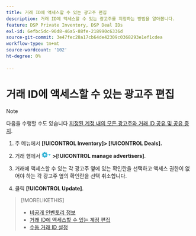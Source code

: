 ```yaml
---
title: 거래 ID에 액세스할 수 있는 광고주 편집
description: 거래 ID에 액세스할 수 있는 광고주를 지정하는 방법을 알아봅니다.
feature: DSP Private Inventory, DSP Deal IDs
exl-id: 6efbc5dc-90d8-46a5-88fe-218990c6336d
source-git-commit: 3e47fec28a17cb64de42309c0368293e1ef1cdea
workflow-type: tm+mt
source-wordcount: '102'
ht-degree: 0%

---
```


# 거래 ID에 액세스할 수 있는 광고주 편집

>[!NOTE]
>
>다음을 수행할 수도 있습니다 [지정된 계정 내의 모든 광고주와 거래 ID 공유 및 공유 중지](deal-id-share.md).

1. 주 메뉴에서 **[!UICONTROL Inventory]> [!UICONTROL Deals].**

1. 거래 행에서  ![옵션 메뉴](/help/dsp/assets/options-menu.png) **>[!UICONTROL manage advertisers]**.

1. 거래에 액세스할 수 있는 각 광고주 옆에 있는 확인란을 선택하고 액세스 권한이 없어야 하는 각 광고주 옆의 확인란을 선택 취소합니다.

1. 클릭 **[!UICONTROL Update]**.

>[!MORELIKETHIS]
>* [비공개 인벤토리 정보](private-inventory-about.md)
>* [거래 ID에 액세스할 수 있는 계정 편집](/help/dsp/inventory/deal-id-share.md)
>* [수동 거래 ID 설정](deal-id-settings.md)

